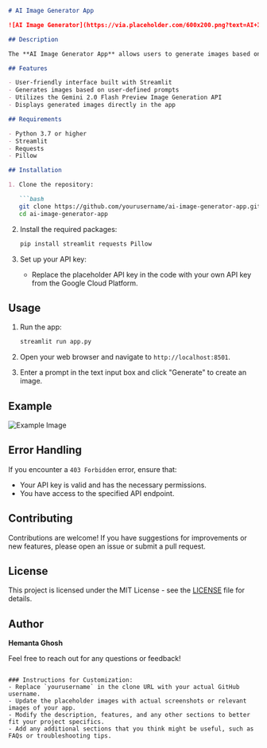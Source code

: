 
```markdown
# AI Image Generator App

![AI Image Generator](https://via.placeholder.com/600x200.png?text=AI+Image+Generator+App)

## Description

The **AI Image Generator App** allows users to generate images based on textual prompts using a powerful generative language model. Simply enter a prompt, click "Generate," and watch as the app creates a unique image for you!

## Features

- User-friendly interface built with Streamlit
- Generates images based on user-defined prompts
- Utilizes the Gemini 2.0 Flash Preview Image Generation API
- Displays generated images directly in the app

## Requirements

- Python 3.7 or higher
- Streamlit
- Requests
- Pillow

## Installation

1. Clone the repository:

   ```bash
   git clone https://github.com/yourusername/ai-image-generator-app.git
   cd ai-image-generator-app
   ```

2. Install the required packages:

   ```bash
   pip install streamlit requests Pillow
   ```

3. Set up your API key:

   - Replace the placeholder API key in the code with your own API key from the Google Cloud Platform.

## Usage

1. Run the app:

   ```bash
   streamlit run app.py
   ```

2. Open your web browser and navigate to `http://localhost:8501`.

3. Enter a prompt in the text input box and click "Generate" to create an image.

## Example

![Example Image](https://via.placeholder.com/400x300.png?text=Generated+Image)

## Error Handling

If you encounter a `403 Forbidden` error, ensure that:

- Your API key is valid and has the necessary permissions.
- You have access to the specified API endpoint.

## Contributing

Contributions are welcome! If you have suggestions for improvements or new features, please open an issue or submit a pull request.

## License

This project is licensed under the MIT License - see the [LICENSE](LICENSE) file for details.

## Author

**Hemanta Ghosh**

Feel free to reach out for any questions or feedback!

```

### Instructions for Customization:
- Replace `yourusername` in the clone URL with your actual GitHub username.
- Update the placeholder images with actual screenshots or relevant images of your app.
- Modify the description, features, and any other sections to better fit your project specifics.
- Add any additional sections that you think might be useful, such as FAQs or troubleshooting tips.
